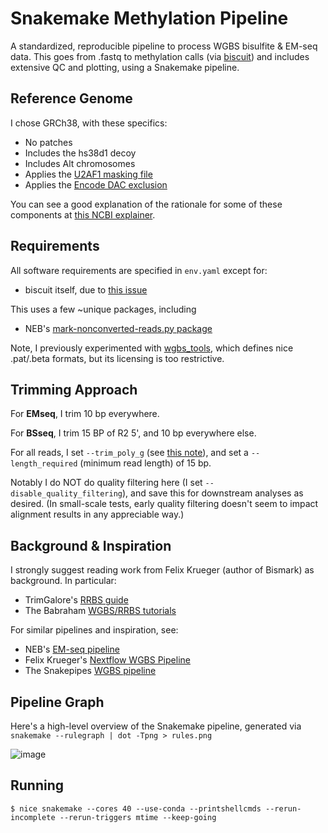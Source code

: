 # Snakemake Methylation Pipeline

A standardized, reproducible pipeline to process WGBS bisulfite & EM-seq data. This goes from .fastq to methylation calls (via [biscuit](https://github.com/huishenlab/biscuit)) and includes extensive QC and plotting, using a Snakemake pipeline.


## Reference Genome

I chose GRCh38, with these specifics:
- No patches
- Includes the hs38d1 decoy
- Includes Alt chromosomes
- Applies the [U2AF1 masking file](https://genomeref.blogspot.com/2021/07/one-of-these-things-doest-belong.html)
- Applies the [Encode DAC exclusion](https://www.encodeproject.org/annotations/ENCSR636HFF/)

You can see a good explanation of the rationale for some of these components at [this NCBI explainer](https://ftp.ncbi.nlm.nih.gov/genomes/all/GCF/000/001/405/GCF_000001405.40_GRCh38.p14/GRCh38_major_release_seqs_for_alignment_pipelines/README_analysis_sets.txt).

## Requirements

All software requirements are specified in `env.yaml` except for:
- biscuit itself, due to [this issue](https://github.com/huishenlab/biscuit/pull/31)

This uses a few ~unique packages, including
- NEB's [mark-nonconverted-reads.py package](https://github.com/nebiolabs/mark-nonconverted-reads)

Note, I previously experimented with [wgbs_tools](https://github.com/nloyfer/wgbs_tools), which defines nice .pat/.beta formats, but its licensing is too restrictive.

## Trimming Approach

For **EMseq**, I trim 10 bp everywhere.

For **BSseq**, I trim 15 BP of R2 5', and 10 bp everywhere else.

For all reads, I set `--trim_poly_g` (see [this note](https://sequencing.qcfail.com/articles/illumina-2-colour-chemistry-can-overcall-high-confidence-g-bases/)), and set a `--length_required` (minimum read length) of 15 bp.

Notably I do NOT do quality filtering here (I set `--disable_quality_filtering`), and save this for downstream analyses as desired. (In small-scale tests, early quality filtering doesn't seem to impact alignment results in any appreciable way.)

## Background & Inspiration

I strongly suggest reading work from Felix Krueger (author of Bismark) as background. In particular:
- TrimGalore's [RRBS guide](https://github.com/FelixKrueger/TrimGalore/blob/master/Docs/RRBS_Guide.pdf)
- The Babraham [WGBS/RRBS tutorials](https://www.bioinformatics.babraham.ac.uk/training.html#bsseq)

For similar pipelines and inspiration, see:
- NEB's [EM-seq pipeline](https://github.com/nebiolabs/EM-seq/)
- Felix Krueger's [Nextflow WGBS Pipeline](https://github.com/FelixKrueger/nextflow_pipelines/blob/master/nf_bisulfite_WGBS)
- The Snakepipes [WGBS pipeline](https://snakepipes.readthedocs.io/en/latest/content/workflows/WGBS.html)


## Pipeline Graph

Here's a high-level overview of the Snakemake pipeline, generated via `snakemake --rulegraph | dot -Tpng > rules.png`

![image](https://user-images.githubusercontent.com/167135/211419041-54664bc2-3d5d-43ad-9dca-16d62da07d7b.png)

## Running
`
$ nice snakemake --cores 40 --use-conda --printshellcmds --rerun-incomplete --rerun-triggers mtime --keep-going
`
